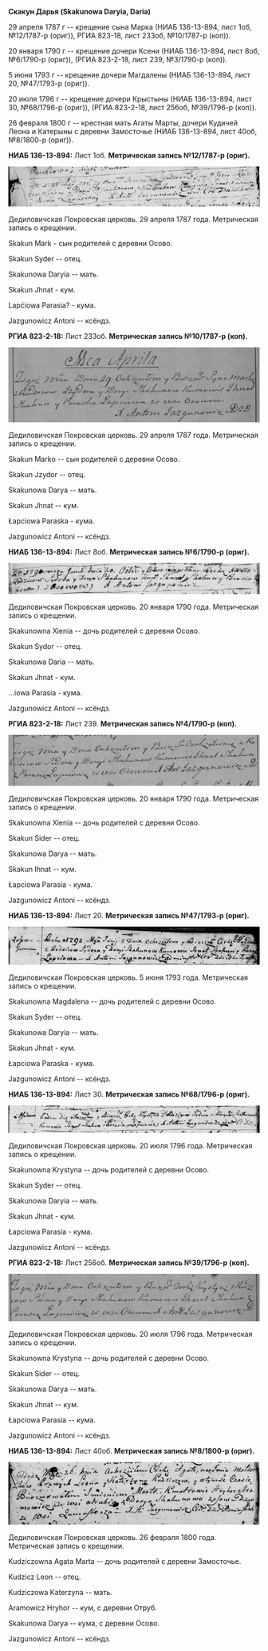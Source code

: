 **Скакун Дарья (Skakunowa Daryia, Daria)**

29 апреля 1787 г -- крещение сына Марка (НИАБ 136-13-894, лист 1об,
№12/1787-р (ориг)), РГИА 823-18, лист 233об, №10/1787-р (коп)).

20 января 1790 г -- крещение дочери Ксени (НИАБ 136-13-894, лист 8об,
№6/1790-р (ориг)), (РГИА 823-2-18, лист 239, №3/1790-р (коп)).

5 июня 1793 г -- крещение дочери Магдалены (НИАБ 136-13-894, лист 20,
№47/1793-р (ориг)).

20 июля 1796 г -- крещение дочери Крыстыны (НИАБ 136-13-894, лист 30,
№68/1796-р (ориг)), (РГИА 823-2-18, лист 256об, №39/1796-р (коп)).

26 февраля 1800 г -- крестная мать Агаты Марты, дочери Кудичей Леона и
Катерыны с деревни Замосточье (НИАБ 136-13-894, лист 40об, №8/1800-р
(ориг)).

**НИАБ 136-13-894:** Лист 1об. **Метрическая запись №12/1787-р (ориг).**

![](./media/a7f9cbf9c0dd022b4fbb5ecaf20610e996c9822e.png)

Дедиловичская Покровская церковь. 29 апреля 1787 года. Метрическая
запись о крещении.

Skakun Mark - сын родителей с деревни Осово.

Skakun Syder -- отец.

Skakunowa Daryia -- мать.

Skakun Jhnat - кум.

Lapćiowa Parasia? - кума.

Jazgunowicz Antoni -- ксёндз.

**РГИА 823-2-18:** Лист 233об. **Метрическая запись №10/1787-р (коп).**

![](./media/060e2661d52ecaf21768a82283c1dffba01a471d.png)

Дедиловичская Покровская церковь. 29 апреля 1787 года. Метрическая
запись о крещении.

Skakun Markо -- сын родителей с деревни Осово.

Skakun Jzydor -- отец.

Skakunowa Darya -- мать.

Skakun Jhnat -- кум.

Łapciowa Paraska - кума.

Jazgunowicz Antoni -- ксёндз.

**НИАБ 136-13-894:** Лист 8об. **Метрическая запись №6/1790-р (ориг).**

![](./media/33a16046b06e6e48d86f612baefd59064c3dc230.png)

Дедиловичская Покровская церковь. 20 января 1790 года. Метрическая
запись о крещении.

Skakunowna Xienia -- дочь родителей с деревни Осово.

Skakun Sydor -- отец.

Skakunowa Daria -- мать.

Skakun Jhnat - кум.

\...iowa Parasia - кума.

Jazgunowicz Antoni -- ксёндз.

**РГИА 823-2-18:** Лист 239. **Метрическая запись №4/1790-р (коп).**

![](./media/c56cec7c85e8fbc8e77cc914662c65134527b791.png)

Дедиловичская Покровская церковь. 20 января 1790 года. Метрическая
запись о крещении.

Skakunowna Xienia -- дочь родителей с деревни Осово.

Skakun Sider -- отец.

Skakunowa Darya -- мать.

Skakun Ihnat -- кум.

Łapciowa Parasia - кума.

Jazgunowicz Antoni -- ксёндз.

**НИАБ 136-13-894:** Лист 20. **Метрическая запись №47/1793-р (ориг).**

![](./media/c786ee2dc6d84d82be4d6794669f29b27eb47e3c.png)

Дедиловичская Покровская церковь. 5 июня 1793 года. Метрическая запись о
крещении.

Skakunowna Magdalena -- дочь родителей с деревни Осовo.

Skakun Syder -- отец.

Skakunowa Daryia -- мать.

Skakun Jhnat - кум.

Łapciowa Paraska - кума.

Jazgunowicz Antoni -- ксёндз.

**НИАБ 136-13-894:** Лист 30. **Метрическая запись №68/1796-р (ориг).**

![](./media/a6fc53e881bc1f1b0fd49a997e45070b86165503.png)

Дедиловичская Покровская церковь. 20 июля 1796 года. Метрическая запись
о крещении.

Skakunowna Krystyna -- дочь родителей с деревни Осовo.

Skakun Syder -- отец.

Skakunowa Daryia -- мать.

Skakun Jhnat - кум.

Łapciowa Parasia - кума.

Jazgunowicz Antoni -- ксёндз.

**РГИА 823-2-18:** Лист 256об. **Метрическая запись №39/1796-р (коп).**

![](./media/ed61ff44a7fa0f7b4f8fd859eda90b1e097252ea.png)

Дедиловичская Покровская церковь. 20 июля 1796 года. Метрическая запись
о крещении.

Skakunowna Krystyna -- дочь родителей с деревни Осово.

Skakun Sider -- отец.

Skakunowa Darya -- мать.

Skakun Jhnat -- кум.

Łapciowa Parasia -- кума.

Jazgunowicz Antoni -- ксёндз.

**НИАБ 136-13-894:** Лист 40об. **Метрическая запись №8/1800-р (ориг).**

![](./media/ef8d7e5a3fc8372509f7230344ac277c24ab5bd3.png)

Дедиловичская Покровская церковь. 26 февраля 1800 года. Метрическая
запись о крещении.

Kudziczowna Agata Marta -- дочь родителей с деревни Замосточье.

Kudzicz Leon -- отец.

Kudziczowa Katerzyna -- мать.

Aramowicz Hryhor -- кум, с деревни Отруб.

Skakunowa Darya -- кума, с деревни Осово.

Jazgunowicz Antoni -- ксёндз.
